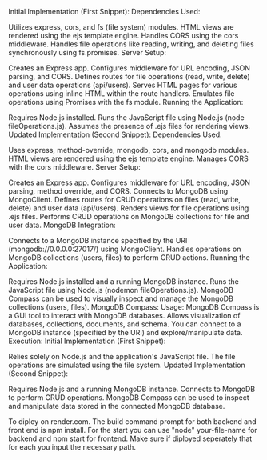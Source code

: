 Initial Implementation (First Snippet):
Dependencies Used:

Utilizes express, cors, and fs (file system) modules.
HTML views are rendered using the ejs template engine.
Handles CORS using the cors middleware.
Handles file operations like reading, writing, and deleting files synchronously using fs.promises.
Server Setup:

Creates an Express app.
Configures middleware for URL encoding, JSON parsing, and CORS.
Defines routes for file operations (read, write, delete) and user data operations (api/users).
Serves HTML pages for various operations using inline HTML within the route handlers.
Emulates file operations using Promises with the fs module.
Running the Application:

Requires Node.js installed.
Runs the JavaScript file using Node.js (node fileOperations.js).
Assumes the presence of .ejs files for rendering views.
Updated Implementation (Second Snippet):
Dependencies Used:

Uses express, method-override, mongodb, cors, and mongodb modules.
HTML views are rendered using the ejs template engine.
Manages CORS with the cors middleware.
Server Setup:

Creates an Express app.
Configures middleware for URL encoding, JSON parsing, method override, and CORS.
Connects to MongoDB using MongoClient.
Defines routes for CRUD operations on files (read, write, delete) and user data (api/users).
Renders views for file operations using .ejs files.
Performs CRUD operations on MongoDB collections for file and user data.
MongoDB Integration:

Connects to a MongoDB instance specified by the URI (mongodb://0.0.0.0:27017/) using MongoClient.
Handles operations on MongoDB collections (users, files) to perform CRUD actions.
Running the Application:

Requires Node.js installed and a running MongoDB instance.
Runs the JavaScript file using Node.js (nodemon fileOperations.js).
MongoDB Compass can be used to visually inspect and manage the MongoDB collections (users, files).
MongoDB Compass:
Usage:
MongoDB Compass is a GUI tool to interact with MongoDB databases.
Allows visualization of databases, collections, documents, and schema.
You can connect to a MongoDB instance (specified by the URI) and explore/manipulate data.
Execution:
Initial Implementation (First Snippet):

Relies solely on Node.js and the application's JavaScript file.
The file operations are simulated using the file system.
Updated Implementation (Second Snippet):

Requires Node.js and a running MongoDB instance.
Connects to MongoDB to perform CRUD operations.
MongoDB Compass can be used to inspect and manipulate data stored in the connected MongoDB database.

To diploy on render.com. The build command prompt for both backend and front end is npm install. For the start you can use "node" your-file-name for backend and npm start for frontend. Make sure if diployed seperately that for each you input the necessary path. 
